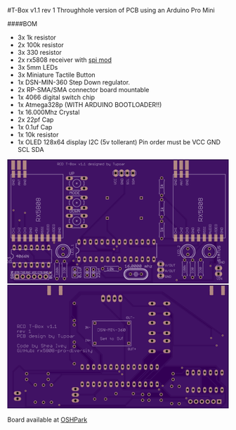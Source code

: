 #T-Box v1.1 rev 1
Throughhole version of PCB using an Arduino Pro Mini

####BOM
- 3x 1k resistor
- 2x 100k resistor
- 3x 330 resistor
- 2x rx5808 receiver with [spi mod](rx5808-spi-mod.md)
- 3x 5mm LEDs
- 3x Miniature Tactile Button
- 1x DSN-MIN-360 Step Down regulator.
- 2x RP-SMA/SMA connector board mountable
- 1x 4066 digital switch chip
- 1x Atmega328p (WITH ARDUINO BOOTLOADER!!)
- 1x 16.000Mhz Crystal
- 2x 22pf Cap
- 1x 0.1uf Cap
- 1x 10k resistor
- 1x OLED 128x64 display I2C (5v tollerant) Pin order must be VCC GND SCL SDA


![alt text](img/t-box%20v1.1%20r1%20front.png)
![alt text](img/t-box%20v1.1%20r1%20back.png)

Board available at [OSHPark](https://oshpark.com/shared_projects/lhnlCQW3)
